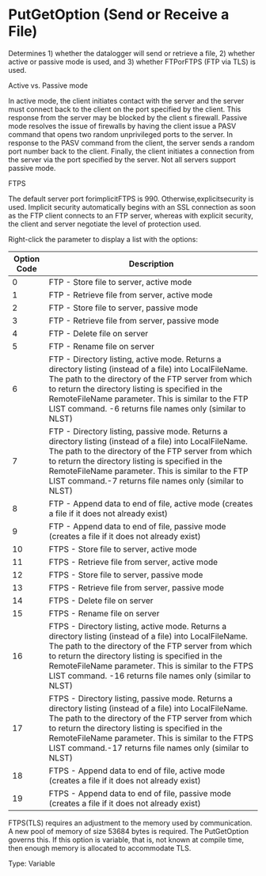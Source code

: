 # PutGetOption (Send or Receive a File)

Determines 1) whether the datalogger will send or retrieve a file, 2) whether active or passive mode is used, and 3) whether FTPorFTPS (FTP via TLS) is used.

Active vs. Passive mode

In active mode, the client initiates contact with the server and the server must connect back to the client on the port specified by the client. This response from the server may be blocked by the client s firewall. Passive mode resolves the issue of firewalls by having the client issue a PASV command that opens two random unprivileged ports to the server. In response to the PASV command from the client, the server sends a random port number back to the client. Finally, the client initiates a connection from the server via the port specified by the server. Not all servers support passive mode.

FTPS

The default server port forimplicitFTPS is 990. Otherwise,explicitsecurity is used. Implicit security automatically begins with an SSL connection as soon as the FTP client connects to an FTP server, whereas with explicit security, the client and server negotiate the level of protection used.

Right-click the parameter to display a list with the options:

| Option Code | Description                                                                                                                                                                                                                                                                                                                             |
| ----------- | --------------------------------------------------------------------------------------------------------------------------------------------------------------------------------------------------------------------------------------------------------------------------------------------------------------------------------------- |
| 0           | FTP - Store file to server, active mode                                                                                                                                                                                                                                                                                                 |
| 1           | FTP - Retrieve file from server, active mode                                                                                                                                                                                                                                                                                            |
| 2           | FTP - Store file to server, passive mode                                                                                                                                                                                                                                                                                                |
| 3           | FTP - Retrieve file from server, passive mode                                                                                                                                                                                                                                                                                           |
| 4           | FTP - Delete file on server                                                                                                                                                                                                                                                                                                             |
| 5           | FTP - Rename file on server                                                                                                                                                                                                                                                                                                             |
| 6           | FTP - Directory listing, active mode. Returns a directory listing (instead of a file) into LocalFileName. The path to the directory of the FTP server from which to return the directory listing is specified in the RemoteFileName parameter. This is similar to the FTP LIST command. -6 returns file names only (similar to NLST)    |
| 7           | FTP - Directory listing, passive mode. Returns a directory listing (instead of a file) into LocalFileName. The path to the directory of the FTP server from which to return the directory listing is specified in the RemoteFileName parameter. This is similar to the FTP LIST command.-7 returns file names only (similar to NLST)    |
| 8           | FTP - Append data to end of file, active mode (creates a file if it does not already exist)                                                                                                                                                                                                                                             |
| 9           | FTP - Append data to end of file, passive mode (creates a file if it does not already exist)                                                                                                                                                                                                                                            |
| 10          | FTPS - Store file to server, active mode                                                                                                                                                                                                                                                                                                |
| 11          | FTPS - Retrieve file from server, active mode                                                                                                                                                                                                                                                                                           |
| 12          | FTPS - Store file to server, passive mode                                                                                                                                                                                                                                                                                               |
| 13          | FTPS - Retrieve file from server, passive mode                                                                                                                                                                                                                                                                                          |
| 14          | FTPS - Delete file on server                                                                                                                                                                                                                                                                                                            |
| 15          | FTPS - Rename file on server                                                                                                                                                                                                                                                                                                            |
| 16          | FTPS - Directory listing, active mode. Returns a directory listing (instead of a file) into LocalFileName. The path to the directory of the FTP server from which to return the directory listing is specified in the RemoteFileName parameter. This is similar to the FTPS LIST command. -16 returns file names only (similar to NLST) |
| 17          | FTPS - Directory listing, passive mode. Returns a directory listing (instead of a file) into LocalFileName. The path to the directory of the FTP server from which to return the directory listing is specified in the RemoteFileName parameter. This is similar to the FTPS LIST command.-17 returns file names only (similar to NLST) |
| 18          | FTPS - Append data to end of file, active mode (creates a file if it does not already exist)                                                                                                                                                                                                                                            |
| 19          | FTPS - Append data to end of file, passive mode (creates a file if it does not already exist)                                                                                                                                                                                                                                           |

FTPS(TLS) requires an adjustment to the memory used by communication. A new pool of memory of size 53684 bytes is required. The PutGetOption governs this. If this option is variable, that is, not known at compile time, then enough memory is allocated to accommodate TLS.

Type: Variable
